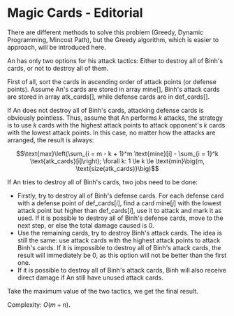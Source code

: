 # Magic Cards - Editorial

There are different methods to solve this problem (Greedy, Dynamic Programming, Mincost Path), but the Greedy algorithm, which is easier to approach, will be introduced here.

An has only two options for his attack tactics: Either to destroy all of Binh's cards, or not to destroy all of them.

First of all, sort the cards in ascending order of attack points (or defense points). Assume An's cards are stored in array $\text{mine}[],$ Binh's attack cards are stored in array $\text{atk_cards}[],$ while defense cards are in $\text{def_cards}[]$.

If An does not destroy all of Binh's cards, attacking defense cards is obviously pointless. Thus, assume that An performs $k$ attacks, the strategy is to use $k$ cards with the highest attack points to attack opponent's $k$ cards with the lowest attack points. In this case, no matter how the attacks are arranged, the result is always:

$$\text{max}\left(\sum_{i = m - k + 1}^m \text{mine}[i] - \sum_{i = 1}^k \text{atk_cards}[i]\right); \forall k: 1 \le k \le \text{min}\big(m, \text{size(atk_cards)}\big)$$

If An tries to destroy all of Binh's cards, two jobs need to be done:

- Firstly, try to destroy all of Binh's defense cards. For each defense card with a defense point of $\text{def_cards}[i],$ find a card $\text{mine}[j]$ with the lowest attack point but higher than $\text{def_cards}[i],$ use it to attack and mark it as used. If it is possible to destroy all of Binh's defense cards, move to the next step, or else the total damage caused is $0$.
- Use the remaining cards, try to destroy Binh's attack cards. The idea is still the same: use attack cards with the highest attack points to attack Binh's cards. If it is impossible to destroy all of Binh's attack cards, the result will immediately be $0,$ as this option will not be better than the first one.
- If it is possible to destroy all of Binh's attack cards, Binh will also receive direct damage if An still have unused attack cards.

Take the maximum value of the two tactics, we get the final result.

Complexity: $O(m + n)$.